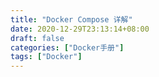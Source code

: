 ```yaml
---
title: "Docker Compose 详解"
date: 2020-12-29T23:13:14+08:00
draft: false
categories: ["Docker手册"]
tags: ["Docker"]
---
```

